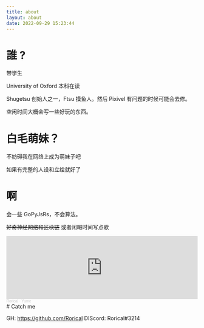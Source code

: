 ```yaml
---
title: about
layout: about
date: 2022-09-29 15:23:44
---
```


# 誰 ?

带学生

University of Oxford 本科在读

Shugetsu 创始人之一，Ftsu 摸鱼人。然后 Pixivel 有问题的时候可能会去修。

空闲时间大概会写一些好玩的东西。

# 白毛萌妹？

不妨碍我在网络上成为萌妹子吧

如果有完整的人设和立绘就好了

# 啊

会一些 GoPyJsRs，不会算法。

~~好奇神经网络和区块链~~
或者闲暇时间写点歌

<iframe width="100%" height="166" scrolling="no" frameborder="no" allow="autoplay" src="https://w.soundcloud.com/player/?url=https%3A//api.soundcloud.com/tracks/1597072794&color=%23ff5500&auto_play=true&hide_related=false&show_comments=true&show_user=true&show_reposts=false&show_teaser=true"></iframe><div style="font-size: 10px; color: #cccccc;line-break: anywhere;word-break: normal;overflow: hidden;white-space: nowrap;text-overflow: ellipsis; font-family: Interstate,Lucida Grande,Lucida Sans Unicode,Lucida Sans,Garuda,Verdana,Tahoma,sans-serif;font-weight: 100;"><a href="https://soundcloud.com/rorical" title="Rorical" target="_blank" style="color: #cccccc; text-decoration: none;">Rorical</a> · <a href="https://soundcloud.com/rorical/yume" title="Yume" target="_blank" style="color: #cccccc; text-decoration: none;">Yume</a></div>
# Catch me 

GH: https://github.com/Rorical
DIScord: Rorical#3214
